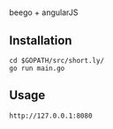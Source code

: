 #

beego + angularJS


## Installation

```
cd $GOPATH/src/short.ly/
go run main.go
```

## Usage

```
http://127.0.0.1:8080
```
